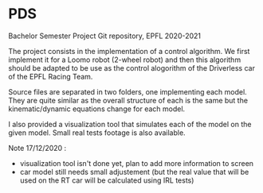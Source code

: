# PDS
Bachelor Semester Project Git repository, EPFL 2020-2021

The project consists in the implementation of a control algorithm. We first implement it for a Loomo robot (2-wheel robot)
and then this algorithm should be adapted to be use as the control alogorithm of the Driverless car of the EPFL Racing Team.

Source files are separated in two folders, one implementing each model. They are quite similar as the overall structure of each is the same but the kinematic/dynamic equations change for each model.

I also provided a visualization tool that simulates each of the model on the given model.
Small real tests footage is also available.

Note 17/12/2020 :
- visualization tool isn't done yet, plan to add more information to screen
- car model still needs small adjustement (but the real value that will be used on the RT car will be calculated using IRL tests)
